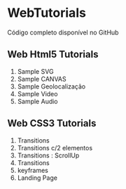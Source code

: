 # WebTutorials

Código completo disponível no GitHub

## Web Html5 Tutorials

1. Sample SVG
2. Sample CANVAS
3. Sample Geolocalização
4. Sample Video
5. Sample Audio

## Web CSS3 Tutorials

1. Transitions
2. Transitions c/2 elementos
3. Transitions : ScrollUp
4. Transitions
5. keyframes
6. Landing Page
